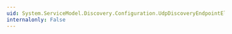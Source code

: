 ```yaml
---
uid: System.ServiceModel.Discovery.Configuration.UdpDiscoveryEndpointElement.DiscoveryMode
internalonly: False
---
```

